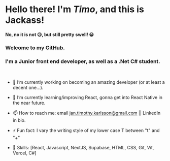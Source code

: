 # Hello there! I'm _Timo_, and this is **Jackass**! 
#### No, no it is not 😥, but still pretty swell! 😀 <br />
### Welcome to my GitHub. <br /> 
### I'm a Junior front end developer, as well as a .Net C# student.  
<br />



- 🔭 I’m currently working on becoming an amazing developer (or at least a decent one...).
- 🌱 I’m currently learning/improving React, gonna get into React Native in the near future.
- 📫 How to reach me: email jan.timothy.karlsson@gmail.com || LinkedIn in bio. 
- ⚡ Fun fact: I vary the writing style of my lower case T between "t" and "+"

- 🤘 Skills: [React, Javascript, NextJS, Supabase, HTML, CSS, Git, Vit, Vercel, C#]
